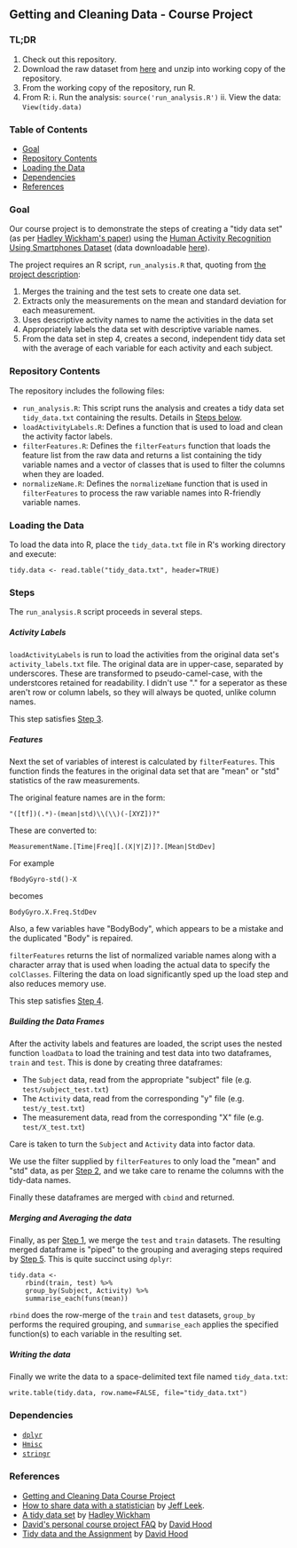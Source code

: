 ## Getting and Cleaning Data - Course Project

### TL;DR

1. Check out this repository. 
2. Download the raw dataset from [here][har-project] and unzip into working copy of the repository.
3. From the working copy of the repository, run R.
4. From R:
i. Run the analysis: `source('run_analysis.R')`
ii. View the data: `View(tidy.data)`

### Table of Contents

* [Goal](#goal)
* [Repository Contents](#repository-contents)
* [Loading the Data](#loading-the-data)
* [Dependencies](#dependencies)
* [References](#references)

### Goal

Our course project is to demonstrate the steps of creating a "tidy data set" (as per [Hadley Wickham's paper][tidy-data]) using the [Human Activity Recognition Using Smartphones Dataset][har-project] (data downloadable [here][har-dataset]). 

[har-project]: https://archive.ics.uci.edu/ml/datasets/Human+Activity+Recognition+Using+Smartphones
[har-dataset]: https://d396qusza40orc.cloudfront.net/getdata%2Fprojectfiles%2FUCI%20HAR%20Dataset.zip
[tidy-data]: http://vita.had.co.nz/papers/tidy-data.pdf

The project requires an R script, `run_analysis.R` that, quoting from [the project description][course-project]:

1. Merges the training and the test sets to create one data set.
2. Extracts only the measurements on the mean and standard deviation for each measurement. 
3. Uses descriptive activity names to name the activities in the data set
4. Appropriately labels the data set with descriptive variable names. 
5. From the data set in step 4, creates a second, independent tidy data set with the average of each variable for each activity and each subject.

[course-project]: https://class.coursera.org/getdata-014/human_grading/view/courses/973501/assessments/3/submissions

### Repository Contents

The repository includes the following files:

* `run_analysis.R`: This script runs the analysis and creates a tidy data set `tidy_data.txt` containing the results. Details in [Steps below](#steps). 
* `loadActivityLabels.R`: Defines a function that is used to load and clean the activity factor labels.
* `filterFeatures.R`: Defines the `filterFeaturs` function that loads the feature list from the raw data and returns a list containing the tidy variable names and a vector of classes that is used to filter the columns when they are loaded. 
* `normalizeName.R`: Defines the `normalizeName` function that is used in `filterFeatures` to process the raw variable names into R-friendly variable names.

### Loading the Data

To load the data into R, place the `tidy_data.txt` file in R's working directory and execute:

    tidy.data <- read.table("tidy_data.txt", header=TRUE)

### Steps

The `run_analysis.R` script proceeds in several steps.

##### Activity Labels

`loadActivityLabels` is run to load the activities from the original data set's `activity_labels.txt` file. The original data are in upper-case, separated by underscores. These are transformed to pseudo-camel-case, with the understcores retained for readability. I didn't use "." for a seperator as these aren't row or column labels, so they will always be quoted, unlike column names. 

This step satisfies [Step 3](#goal).

##### Features

Next the set of variables of interest is calculated by `filterFeatures`. This function finds the features in the original data set that are "mean" or "std" statistics of the raw measurements. 

The original feature names are in the form:

    "([tf])(.*)-(mean|std)\\(\\)(-[XYZ])?"
    
These are converted to:

    MeasurementName.[Time|Freq][.(X|Y|Z)]?.[Mean|StdDev]

For example

    fBodyGyro-std()-X 
    
becomes

    BodyGyro.X.Freq.StdDev

Also, a few variables have "BodyBody", which appears to be a mistake and the duplicated "Body" is repaired.

`filterFeatures` returns the list of normalized variable names along with a character array that is used when loading the actual data to specify the `colClasses`. Filtering the data on load significantly sped up the load step and also reduces memory use. 

This step satisfies [Step 4](#goal).

##### Building the Data Frames

After the activity labels and features are loaded, the script uses the nested function `loadData` to load the training and test data into two dataframes, `train` and `test`. This is done by creating three dataframes:

* The `Subject` data, read from the appropriate "subject" file (e.g. `test/subject_test.txt`)
* The `Activity` data, read from the corresponding "y" file (e.g. `test/y_test.txt`)
* The measurement data, read from the corresponding "X" file (e.g. `test/X_test.txt`)

Care is taken to turn the `Subject` and `Activity` data into factor data. 

We use the filter supplied by `filterFeatures` to only load the "mean" and "std" data, as per [Step 2](#goal), and we take care to rename the columns with the tidy-data names.

Finally these dataframes are merged with `cbind` and returned. 

##### Merging and Averaging the data

Finally, as per [Step 1](#goal), we merge the `test` and `train` datasets. The resulting merged dataframe is "piped" to the grouping and averaging steps required by [Step 5](#goal). This is quite succinct using `dplyr`:

    tidy.data <-
        rbind(train, test) %>%
        group_by(Subject, Activity) %>%
        summarise_each(funs(mean))

`rbind` does the row-merge of the `train` and `test` datasets, `group_by` performs the required grouping, and `summarise_each` applies the specified function(s) to each variable in the resulting set. 

##### Writing the data

Finally we write the data to a space-delimited text file named `tidy_data.txt`:

    write.table(tidy.data, row.name=FALSE, file="tidy_data.txt")

### Dependencies

* [`dplyr`][dplyr]
* [`Hmisc`][hmisc]
* [`stringr`][stringr]

[dplyr]: http://cran.r-project.org/web/packages/dplyr/index.html
[hmisc]: http://cran.r-project.org/web/packages/Hmisc/index.html
[stringr]: http://cran.r-project.org/web/packages/stringr/index.html

### References

* [Getting and Cleaning Data Course Project][course-project]
* [How to share data with a statistician](https://github.com/jtleek/datasharing/blob/master/README.md) by [Jeff Leek](http://jtleek.com).
* [A tidy data set][tidy-data] by [Hadley Wickham](http://had.co.nz/)
* [David's personal course project FAQ](https://class.coursera.org/getdata-014/forum/thread?thread_id=30) by [David Hood][david-hood]
* [Tidy data and the Assignment](https://class.coursera.org/getdata-014/forum/thread?thread_id=31) by [David Hood][david-hood]

[david-hood]: https://class.coursera.org/getdata-014/forum/profile?user_id=134866
